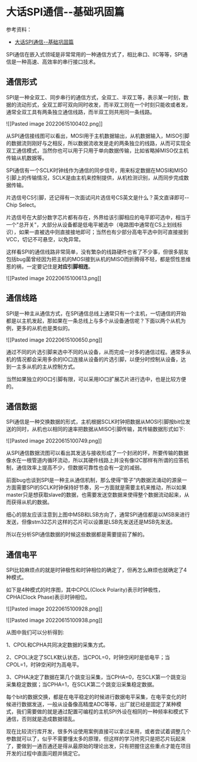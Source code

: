 # 大话SPI通信--基础巩固篇

参考资料：
* [大话SPI通信--基础巩固篇](https://mp.weixin.qq.com/s/o_oYGlfGhm815sy6xNnXfw)

SPI通信在嵌入式领域是非常常用的一种通信方式了，相比串口、IIC等等，SPI通信是一种高速、高效率的串行接口技术。

## 通信形式

SPI是一种全双工、同步串行的通信方式，全双工、半双工等，表示某一时刻，数据的流动形式，全双工即可双向同时收发，而半双工则在一个时刻只能收或者发，通常全双工具有两条独立通信线路，而半双工则共用同一条线路。

![[Pasted image 20220615100402.png]]

从SPI通信接线图可以看出，MOSI用于主机数据输出，从机数据输入，MISO引脚的数据流则刚好与之相反，所以数据流收发是走的两条独立的线路，从而可实现全双工通信模式，当然你也可以用于只用于单向数据传输，比如省略掉MISO仅主机传输从机数据等。

SPI通信有一个SCLK时钟线作为通信的同步信号，用来标定数据在MOSI和MISO引脚上的传输情况，SCLK是由主机来控制提供，从机检测识别，从而同步完成数据传输。

片选信号CS引脚，还记得有一次面试问片选信号CS英文是什么？英文直译即可--Chip Select。

片选信号在大部分数字芯片都有存在，外界给该引脚相应的电平即可选中，相当于一个"总开关"，大部分从设备都是低电平被选中（电路图中通常在CS上划线标识），如果一直被选中则直接接地即可；当然也有少部分高电平选中则可直接接到VCC，切记不可悬空，以免异常。

这样看SPI的通信线路非常简单，没有繁杂的线路硬件也省了不少事，但很多朋友包括bug菌曾经因为把主机的MOSI接到从机的MISO而折腾得不轻，都是惯性思维惹的祸，一定要记住是**对应引脚相连**。

![[Pasted image 20220615100613.png]]

## 通信线路

SPI是一种主从通信方式，在SPI通信总线上通常只有一个主机，一切通信的开始都是以主机发起，那如果在一条总线上与多个从设备通信呢？下面以两个从机为例，更多的从机也是类似的。

![[Pasted image 20220615100650.png]]

通过不同的片选引脚来选中不同的从设备，从而完成一对多的通信过程。通常多从机的情况都会采用多余的IO口连接从设备的片选引脚，以便分时控制从设备，达到一主多从机的主从控制方式。

当然如果独立的IO口引脚有限，可以采用IO口扩展芯片进行选中，也是比较方便的。

## 通信数据

SPI通信是一种交换数据的形式，主机根据SCLK时钟把数据从MOSI引脚按bit位发送的同时，从机也以相同的速率把数据从MISO引脚传输，其传输数据形式如下:

![[Pasted image 20220615100749.png]]

从SPI通信数据流图可以看出其发送与接收形成了一个封闭的环，所要传输的数据像水在一根管道内循环流动，所以其硬件线路上并没有像I2C那样有所谓的应答机制，通信效率上提高不少，但数据可靠性也会有一定的减弱。

前面bug也谈到SPI是一种主从通信机制，那么使得“管子”内数据流涌动的源泉一方面需要SPI的SCLK时钟保持好节奏，另一方面就是需要主机来推动，所以如果master只是想获取slave的数据，也需要发送空数据来使得整个数据流动起来，从而获得从机的数据。

细心的朋友应该注意到上图中MSB和LSB方向了，通常SPI通信都是以MSB来进行发送，但像stm32芯片这样的芯片可以设置是LSB先发送还是MSB先发送。

所以在分析SPI通信数据的时候这些数据都是需要提前了解的。

## 通信电平

SPI比较麻烦点的就是时钟极性和时钟相位的确定了，但再怎么麻烦也就确定了4种模式。

如下是4种模式的时序图，其中CPOL(Clock Polarity)表示时钟极性，CPHA(Clock Phase)表示时钟相位。

![[Pasted image 20220615100928.png]]

![[Pasted image 20220615100938.png]]

从图中我们可以分析得到:

1、CPOL和CPHA共同决定数据的采集方式。

2、CPOL决定了SCLK默认状态，当CPOL=0，时钟空闲时是低电平；当CPOL=1，时钟空闲时为高电平。

3、CPHA决定了数据在第几个跳变沿采集，当CPHA=0，在SCLK第一个跳变沿采集稳定数据；当CPHA=1，在SCLK第二个跳变沿采集稳定数据。

每个bit的数据交换，都是在电平稳定的时候进行数据电平采集，在电平变化的时候进行数据发送，一般从设备像高精度ADC等等，出厂就已经是固定了某种模式，我们需要做的就是通过配置可编程的主机SPI外设在相同的一种频率和模式下通信，否则就是造成数据错乱。

现在比较流行库开发，很多外设使用案例直接可以拿过来用，或者尝试着调整几个参数就可以了，似乎不需要懂太多的原理，但这样的学习终究只是把芯片玩起来了，要做到一通百通还是得从最原始的理论出发，只有把握住这些重点才能在项目开发的过程中直面问题并搞定它。

